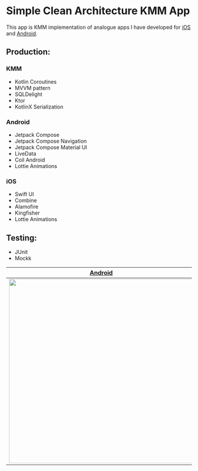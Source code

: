 # Simple Clean Architecture KMM App
This app is KMM implementation of analogue apps I have developed for [iOS](https://github.com/mecoFarid/Trending-iOS) and [Android](https://github.com/mecoFarid/Trending-Android).

## Production:

### KMM
- Kotlin Coroutines
- MVVM pattern
- SQLDelight
- Ktor
- KotlinX Serialization


### Android
- Jetpack Compose
- Jetpack Compose Navigation
- Jetpack Compose Material UI
- LiveData
- Coil Android
- Lottie Animations

### iOS
- Swift UI
- Combine
- Alamofire
- Kingfisher
- Lottie Animations

## Testing:
- JUnit
- Mockk

| [Android](https://github.com/mecoFarid/Trending-Android) | [iOS](https://github.com/mecoFarid/Trending-iOS) |
| --- | --- |
| <img src="https://user-images.githubusercontent.com/17815721/218160826-821941d5-232b-41ea-bab3-89e7642d068b.gif" height="500" > | <img src="https://user-images.githubusercontent.com/17815721/218160940-d6a53072-f376-4640-b2e8-13c2003afa5d.gif" height="500"> |







